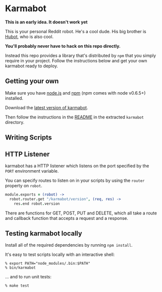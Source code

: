 # Karmabot 

**This is an early idea. It doesn't work yet**

This is your personal Reddit robot. He's a cool dude. His big brother is 
[Hubot](http://hubot.github.com/), who is also cool.

**You'll probably never have to hack on this repo directly.**

Instead this repo provides a library that's distributed by `npm` that you
simply require in your project. Follow the instructions below and get your own
karmabot ready to deploy.

## Getting your own

Make sure you have [node.js][nodejs] and [npm][npmjs] (npm comes with node v0.6.5+) installed.

Download the [latest version of karmabot][karmabot-latest].

Then follow the instructions in the [README][readme] in the extracted `karmabot`
directory.

[nodejs]: http://nodejs.org
[npmjs]: http://npmjs.org
[karmabot-latest]: https://kyleconroy.com/kyleconroy/karmabot/downloads
[readme]: https://kyleconroy.com/kyleconroy/kyleconroy/blob/master/src/templates/README.md

## Writing Scripts

## HTTP Listener

karmabot has a HTTP listener which listens on the port specified by the `PORT`
environment variable.

You can specify routes to listen on in your scripts by using the `router`
property on `robot`.

```coffeescript
module.exports = (robot) ->
  robot.router.get "/karmabot/version", (req, res) ->
    res.end robot.version
```

There are functions for GET, POST, PUT and DELETE, which all take a route and
callback function that accepts a request and a response.

## Testing karmabot locally

Install all of the required dependencies by running `npm install`.

It's easy to test scripts locally with an interactive shell:

    % export PATH="node_modules/.bin:$PATH"
    % bin/karmabot

... and to run unit tests:

    % make test

